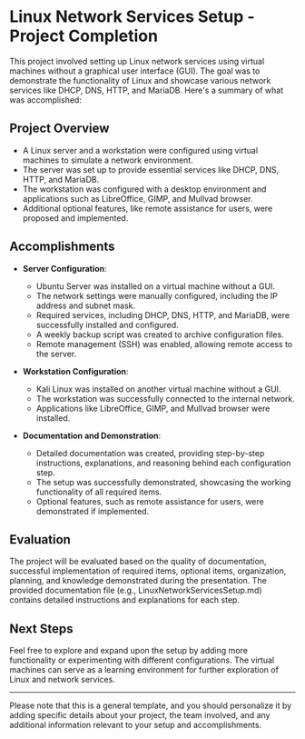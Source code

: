 

# Linux Network Services Setup - Project Completion

This project involved setting up Linux network services using virtual machines without a graphical user interface (GUI). The goal was to demonstrate the functionality of Linux and showcase various network services like DHCP, DNS, HTTP, and MariaDB. Here's a summary of what was accomplished:

## Project Overview

- A Linux server and a workstation were configured using virtual machines to simulate a network environment.
- The server was set up to provide essential services like DHCP, DNS, HTTP, and MariaDB.
- The workstation was configured with a desktop environment and applications such as LibreOffice, GIMP, and Mullvad browser.
- Additional optional features, like remote assistance for users, were proposed and implemented.

## Accomplishments

- **Server Configuration**:
  - Ubuntu Server was installed on a virtual machine without a GUI.
  - The network settings were manually configured, including the IP address and subnet mask.
  - Required services, including DHCP, DNS, HTTP, and MariaDB, were successfully installed and configured.
  - A weekly backup script was created to archive configuration files.
  - Remote management (SSH) was enabled, allowing remote access to the server.

- **Workstation Configuration**:
  - Kali Linux was installed on another virtual machine without a GUI.
  - The workstation was successfully connected to the internal network.
  - Applications like LibreOffice, GIMP, and Mullvad browser were installed.

- **Documentation and Demonstration**:
  - Detailed documentation was created, providing step-by-step instructions, explanations, and reasoning behind each configuration step.
  - The setup was successfully demonstrated, showcasing the working functionality of all required items.
  - Optional features, such as remote assistance for users, were demonstrated if implemented.

## Evaluation

The project will be evaluated based on the quality of documentation, successful implementation of required items, optional items, organization, planning, and knowledge demonstrated during the presentation. The provided documentation file (e.g., LinuxNetworkServicesSetup.md) contains detailed instructions and explanations for each step.

## Next Steps

Feel free to explore and expand upon the setup by adding more functionality or experimenting with different configurations. The virtual machines can serve as a learning environment for further exploration of Linux and network services.


---

Please note that this is a general template, and you should personalize it by adding specific details about your project, the team involved, and any additional information relevant to your setup and accomplishments.